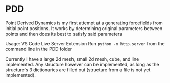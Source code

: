 # PDD
Point Derived Dynamics is my first attempt at a generating forcefields from initial point positions.
It works by determining original parameters between points and then does its best to satisfy said parameters

Usage:
VS Code Live Server Extension
Run `python -m http.server` from the command line in the PDD folder

Currently I have a large 2d mesh, small 2d mesh, cube, and line implemented.
Any structure however can be implemented, as long as the structure's 3 dictionaries are filled out (structure from a file is not yet implemented).

